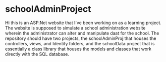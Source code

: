 # schoolAdminProject

Hi this is an ASP.Net website that I've been working on as a learning project. The website is supposed to simulate a school administration website wherein the administrator can alter and manipulate daat for the school. The repository should have two projects, the schoolAdminProj that houses the controllers, views, and Identity folders, and the schoolData project that is essentially a class library that houses the models and classes that work directly with the SQL database.

